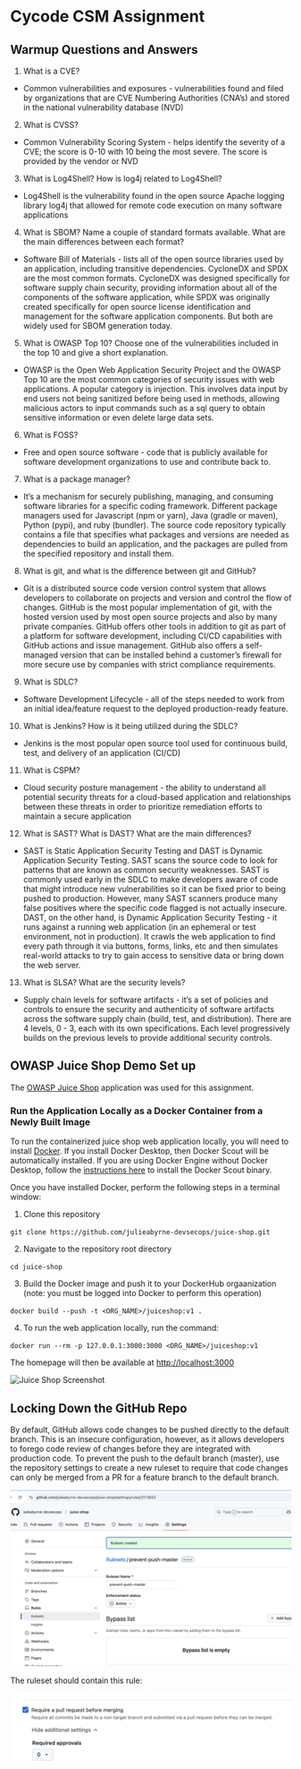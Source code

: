 # Cycode CSM Assignment

## Warmup Questions and Answers

1. What is a CVE? 
  - Common vulnerabilities and exposures - vulnerabilities found and filed by organizations that are  CVE Numbering Authorities (CNA’s) and stored in the national vulnerability database (NVD)							

2. What is CVSS?
  - Common Vulnerability Scoring System - helps identify the severity of a CVE; the score is 0-10 with 10 being the most severe.  The score is provided by the vendor or NVD
 							
3. What is Log4Shell? How is log4j related to Log4Shell?

  - Log4Shell is the vulnerability found in the open source Apache logging library log4j that allowed for remote code execution on many software applications
 							
4. What is SBOM? Name a couple of standard formats available. What are the main differences between each format?
  - Software Bill of Materials - lists all of the open source libraries used by an application, including transitive dependencies.  CycloneDX 	and SPDX are the most common formats.  CycloneDX was designed specifically for software supply chain security, providing information about all of the components of the software application, while SPDX was originally created specifically for open source license identification and management for the software application components.  But both are widely used for SBOM generation today.						

5. What is OWASP Top 10? Choose one of the vulnerabilities included in the top 10 and give a short explanation.

 - OWASP is the Open Web Application Security Project and  the OWASP Top 10 are the most common categories of security issues with web applications.  A popular category is injection.  This involves data input by end users not being sanitized before being used in methods, allowing malicious actors to input commands such as a sql query to obtain sensitive information or even delete large data sets. 							

6. What is FOSS?

 - Free and open source software - code that is publicly available for software development organizations to use and contribute back to. 
 							
7. What is a package manager?
 - It’s a mechanism for securely publishing, managing, and consuming software libraries for a specific coding framework.  Different package managers used for Javascript (npm or yarn), Java (gradle or maven), Python (pypi), and ruby (bundler).  The source code repository typically contains a file that specifies what packages and versions are needed as dependencies to build an application, and the packages are pulled from the specified repository and install them.
 							
8. What is git, and what is the difference between git and GitHub?
 - Git is a distributed source code version control system that allows developers to collaborate on projects and version and control the flow of changes.  GitHub is the most popular implementation of git, with the hosted version used by most open source projects and also by many private companies.  GitHub offers other tools in addition to git as part of a platform for software development, including CI/CD capabilities with GitHub actions and issue management.  GitHub also offers a self-managed version that can be installed behind a customer’s firewall for more secure use by companies with strict compliance requirements.							

9. What is SDLC?
 - Software Development Lifecycle - all of the steps needed to work from an initial idea/feature request to the deployed production-ready feature.  
 							
10. What is Jenkins? How is it being utilized during the SDLC?
 - Jenkins is the most popular open source tool used for continuous build, test, and delivery of an application (CI/CD) 							

11. What is CSPM?
 - Cloud security posture management - the ability to understand all potential security threats for a cloud-based application and relationships between these threats in order to prioritize remediation efforts to maintain a secure application
 							
12. What is SAST? What is DAST? What are the main differences?
 - SAST is Static Application Security Testing and DAST is Dynamic Application Security Testing.  SAST scans the source code to look for patterns that are known as common security weaknesses.  SAST is commonly used early in the SDLC to make developers aware of code that might introduce new vulnerabilities so it can be fixed prior to being pushed to production.  However, many SAST scanners produce many false positives where the specific code flagged is not actually insecure.  DAST, on the other hand, is Dynamic Application Security Testing - it runs against a running web application (in an ephemeral or test environment, not in production).  It crawls the web application to find every path through it via buttons, forms, links, etc and then simulates real-world attacks  to try to gain access to sensitive data or bring down the web server.
 							
13. What is SLSA? What are the security levels?
 - Supply chain levels for software artifacts - it’s a set of policies and controls to ensure the security and authenticity of software artifacts across the software supply chain (build, test, and distribution).  There are 4 levels, 0 - 3, each with its own specifications.  Each level progressively builds on the previous levels to provide additional security controls.



## OWASP Juice Shop Demo Set up
The [OWASP Juice Shop](https://owasp.org/www-project-juice-shop/#:~:text=OWASP%2520Juice%2520Shop%25) application was used for this assignment.


### Run the Application Locally as a Docker Container from a Newly Built Image


To run the containerized juice shop web application locally, you will need to install [Docker](https://www.docker.com/products/docker-desktop/).  If you install Docker Desktop, then Docker Scout will be automatically installed.  If you are using Docker Engine without Docker Desktop, follow the [instructions here](https://docs.docker.com/scout/install/) to install the Docker Scout binary.

Once you have installed Docker, perform the following steps in a terminal window:

1. Clone this repository

`git clone https://github.com/julieabyrne-devsecops/juice-shop.git`

2. Navigate to the repository root directory

`cd juice-shop`

3. Build the Docker image and push it to your DockerHub orgaanization (note: you must be logged into Docker to perform this operation)

`docker build --push -t <ORG_NAME>/juiceshop:v1 .`

4. To run the web application locally, run the command: 

`docker run --rm -p 127.0.0.1:3000:3000 <ORG_NAME>/juiceshop:v1`

The homepage will then be available at <http://localhost:3000>

![Juice Shop Screenshot](screenshots/juice_shop.png)

## Locking Down the GitHub Repo
By default, GitHub allows code changes to be pushed directly to the default branch.  This is an insecure configuration, however, as it allows developers to forego code review of changes before they are integrated with production code.  To prevent the push to the default branch (master), use the repository settings to create a new ruleset to require that code changes can only be merged from a PR for a feature branch to the default branch.

![Rules](screenshots/ruleset.png)

The ruleset should contain this rule:

![PR Rule](screenshots/rule.png)

